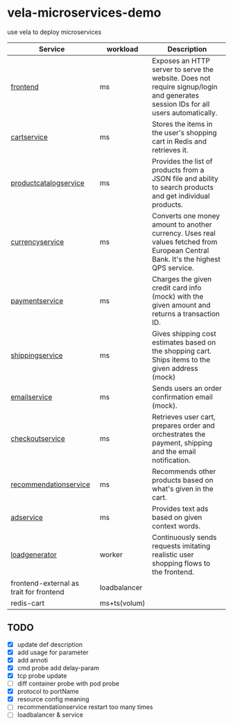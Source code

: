 # vela-microservices-demo
use vela to deploy microservices


| Service                                              | workload      | Description                                                                                                                       |
| ---------------------------------------------------- | ------------- | --------------------------------------------------------------------------------------------------------------------------------- |
| [frontend](./src/frontend)                           | ms            | Exposes an HTTP server to serve the website. Does not require signup/login and generates session IDs for all users automatically. |
| [cartservice](./src/cartservice)                     | ms            | Stores the items in the user's shopping cart in Redis and retrieves it.                                                           |
| [productcatalogservice](./src/productcatalogservice) | ms            | Provides the list of products from a JSON file and ability to search products and get individual products.                        |
| [currencyservice](./src/currencyservice)             | ms            | Converts one money amount to another currency. Uses real values fetched from European Central Bank. It's the highest QPS service. |
| [paymentservice](./src/paymentservice)               | ms            | Charges the given credit card info (mock) with the given amount and returns a transaction ID.                                     |
| [shippingservice](./src/shippingservice)             | ms            | Gives shipping cost estimates based on the shopping cart. Ships items to the given address (mock)                                 |
| [emailservice](./src/emailservice)                   | ms            | Sends users an order confirmation email (mock).                                                                                   |
| [checkoutservice](./src/checkoutservice)             | ms            | Retrieves user cart, prepares order and orchestrates the payment, shipping and the email notification.                            |
| [recommendationservice](./src/recommendationservice) | ms            | Recommends other products based on what's given in the cart.                                                                      |
| [adservice](./src/adservice)                         | ms            | Provides text ads based on given context words.                                                                                   |
| [loadgenerator](./src/loadgenerator)                 | worker        | Continuously sends requests imitating realistic user shopping flows to the frontend.                                              |
| frontend-external as trait for frontend              | loadbalancer  |                                                                                                                                   |
| redis-cart                                           | ms+ts(volum)  |                                                                                                                                   |

## TODO
- [X] update def description
- [X] add usage for parameter
- [X] add annoti
- [X] cmd probe add delay-param
- [X] tcp probe update
- [ ] diff container probe with pod probe
- [X] protocol to portName 
- [X] resource config meaning
- [ ] recommendationservice restart too many times
- [ ] loadbalancer & service
